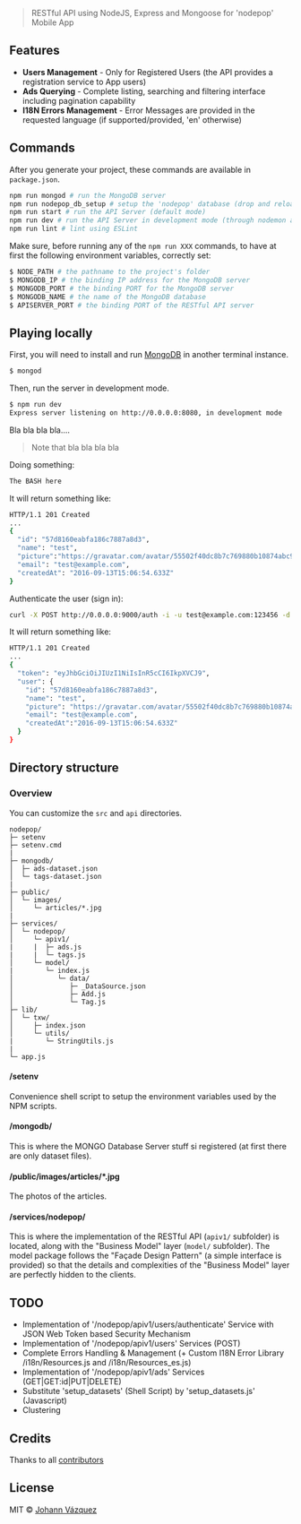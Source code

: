> RESTful API using NodeJS, Express and Mongoose for 'nodepop' Mobile App

## Features

 - **Users Management** - Only for Registered Users (the API provides a registration service to App users)
 - **Ads Querying** - Complete listing, searching and filtering interface including pagination capability
 - **I18N Errors Management** - Error Messages are provided in the requested language (if supported/provided, 'en' otherwise)

## Commands

After you generate your project, these commands are available in `package.json`.

```bash
npm run mongod # run the MongoDB server
npm run nodepop_db_setup # setup the 'nodepop' database (drop and reload 'tags' and 'ads' datasets)
npm run start # run the API Server (default mode)
npm run dev # run the API Server in development mode (through nodemon and --inspect option set)
npm run lint # lint using ESLint
```
Make sure, before running any of the `npm run XXX` commands, to have at first the following environment variables, correctly set:
```bash
$ NODE_PATH # the pathname to the project's folder
$ MONGODB_IP # the binding IP address for the MongoDB server
$ MONGODB_PORT # the binding PORT for the MongoDB server
$ MONGODB_NAME # the name of the MongoDB database
$ APISERVER_PORT # the binding PORT of the RESTful API server
```
## Playing locally

First, you will need to install and run [MongoDB](https://www.mongodb.com/) in another terminal instance.

```bash
$ mongod
```

Then, run the server in development mode.

```bash
$ npm run dev
Express server listening on http://0.0.0.0:8080, in development mode
```

Bla bla bla bla....
> Note that bla bla bla bla

Doing something:
```bash
The BASH here
```

It will return something like:
```bash
HTTP/1.1 201 Created
...
{
  "id": "57d8160eabfa186c7887a8d3",
  "name": "test",
  "picture":"https://gravatar.com/avatar/55502f40dc8b7c769880b10874abc9d0?d=identicon",
  "email": "test@example.com",
  "createdAt": "2016-09-13T15:06:54.633Z"
}
```

Authenticate the user (sign in):
```bash
curl -X POST http://0.0.0.0:9000/auth -i -u test@example.com:123456 -d "access_token=MASTER_KEY_HERE"
```

It will return something like:
```bash
HTTP/1.1 201 Created
...
{
  "token": "eyJhbGciOiJIUzI1NiIsInR5cCI6IkpXVCJ9",
  "user": {
    "id": "57d8160eabfa186c7887a8d3",
    "name": "test",
    "picture": "https://gravatar.com/avatar/55502f40dc8b7c769880b10874abc9d0?d=identicon",
    "email": "test@example.com",
    "createdAt":"2016-09-13T15:06:54.633Z"
  }
}
```

## Directory structure

### Overview

You can customize the `src` and `api` directories.

```
nodepop/
├─ setenv
├─ setenv.cmd
|
├─ mongodb/
│  ├─ ads-dataset.json
│  └─ tags-dataset.json
|
├─ public/
│  └─ images/
│     └─ articles/*.jpg
|
├─ services/
│  └─ nodepop/
│     └─ apiv1/
|     |  ├─ ads.js
|     |  └─ tags.js
│     └─ model/
|        └─ index.js
│           └─ data/
│              ├─ _DataSource.json
│              ├─ Add.js
│              └─ Tag.js
├─ lib/
│  └─ txw/
│     ├─ index.json
│     └─ utils/
|        └─ StringUtils.js
|
└─ app.js
```

#### /setenv

Convenience shell script to setup the environment variables used by the NPM scripts.

#### /mongodb/

This is where the MONGO Database Server stuff si registered (at first there are only dataset files).

#### /public/images/articles/*.jpg

The photos of the articles.

#### /services/nodepop/

This is where the implementation of the RESTful API (`apiv1/` subfolder) is located, along with the "Business Model" layer (`model/` subfolder). The model package follows the "Façade Design Pattern" (a simple interface is provided) so that the details and complexities of the "Business Model" layer are perfectly hidden to the clients.

## TODO

-	Implementation of '/nodepop/apiv1/users/authenticate' Service with JSON Web Token based Security Mechanism
-	Implementation of '/nodepop/apiv1/users' Services (POST)
-	Complete Errors Handling & Management (+ Custom I18N Error Library /i18n/Resources.js and /i18n/Resources_es.js)
-	Implementation of '/nodepop/apiv1/ads' Services (GET|GET:id|PUT|DELETE)
-	Substitute 'setup_datasets' (Shell Script) by 'setup_datasets.js' (Javascript)
-	Clustering

## Credits

Thanks to all [contributors](https://github.com/jovaz21/nodepop/graphs/contributors)

## License

MIT © [Johann Vázquez](https://github.com/jovaz21)
